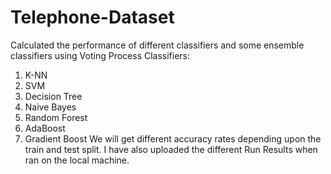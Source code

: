 # Telephone-Dataset
Calculated the performance of different classifiers and some ensemble classifiers using Voting Process
Classifiers:
  1. K-NN
  2. SVM
  3. Decision Tree
  4. Naive Bayes
  5. Random Forest
  6. AdaBoost
  7. Gradient Boost
We will get different accuracy rates depending upon the train and test split. I have also uploaded the different Run Results when ran on the  local machine. 
